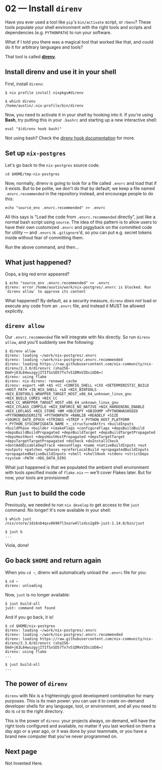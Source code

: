 # 02 &mdash; Install `direnv`

Have you ever used a tool like `pip`'s `bin/activate` script, or `rbenv`? These
tools populate your shell environment with the right tools and scripts and
dependencies (e.g. `PYTHONPATH`) to run your software.

What if I told you there was a magical tool that worked like that, and could do
it for arbitrary languages and tools?

That tool is called **[direnv](https://direnv.net)**.

## Install direnv and use it in your shell

First, install `direnv`:

```
$ nix profile install nixpkgs#direnv
```

```
$ which direnv
/home/austin/.nix-profile/bin/direnv
```

Now, you need to activate it in your shell by hooking into it. If you're using
**Bash**, try putting this in your `.bashrc` and starting up a new interactive
shell:

```
eval "$(direnv hook bash)"
```

Not using bash? Check the
[direnv hook documentation](https://direnv.net/docs/hook.html) for more.

## Set up `nix-postgres`

Let's go back to the `nix-postgres` source code.

```
cd $HOME/tmp-nix-postgres
```

Now, normally, direnv is going to look for a file called `.envrc` and load that
if it exists. But to be polite, we don't do that by default; we keep a file
named `.envrc.recommended` in the repository instead, and encourage people to do
this:

```
echo "source_env .envrc.recommended" >> .envrc
```

All this says is "Load the code from `.envrc.recommended` directly", just like a
normal bash script using `source`. The idea of this pattern is to allow users to
have their own customized `.envrc` and piggyback on the committed code for
utility &mdash; and `.envrc` is `.gitignore`'d, so you can put e.g. secret
tokens inside without fear of committing them.

Run the above command, and then...

## What just happened?

Oops, a big red error appeared?

```
$ echo "source_env .envrc.recommended" >> .envrc
direnv: error /home/austin/work/nix-postgres/.envrc is blocked. Run `direnv allow` to approve its content
```

What happened? By default, as a security measure, `direnv` _does not_ load or
execute any code from an `.envrc` file, and instead it MUST be allowed
explicitly.

## `direnv allow`

Our `.envrc.recommended` file will integrate with Nix directly. So run
`direnv allow`, and you'll suddenly see the following:

```
$ direnv allow
direnv: loading ~/work/nix-postgres/.envrc
direnv: loading ~/work/nix-postgres/.envrc.recommended
direnv: loading https://raw.githubusercontent.com/nix-community/nix-direnv/2.3.0/direnvrc (sha256-Dmd+j63L84wuzgyjITIfSxSD57Tx7v51DMxVZOsiUD8=)
direnv: using flake
direnv: nix-direnv: renewed cache
direnv: export +AR +AS +CC +CONFIG_SHELL +CXX +DETERMINISTIC_BUILD +HOST_PATH +IN_NIX_SHELL +LD +NIX_BINTOOLS +NIX_BINTOOLS_WRAPPER_TARGET_HOST_x86_64_unknown_linux_gnu +NIX_BUILD_CORES +NIX_CC +NIX_CC_WRAPPER_TARGET_HOST_x86_64_unknown_linux_gnu +NIX_CFLAGS_COMPILE +NIX_ENFORCE_NO_NATIVE +NIX_HARDENING_ENABLE +NIX_LDFLAGS +NIX_STORE +NM +OBJCOPY +OBJDUMP +PYTHONHASHSEED +PYTHONNOUSERSITE +PYTHONPATH +RANLIB +READELF +SIZE +SOURCE_DATE_EPOCH +STRINGS +STRIP +_PYTHON_HOST_PLATFORM +_PYTHON_SYSCONFIGDATA_NAME +__structuredAttrs +buildInputs +buildPhase +builder +cmakeFlags +configureFlags +depsBuildBuild +depsBuildBuildPropagated +depsBuildTarget +depsBuildTargetPropagated +depsHostHost +depsHostHostPropagated +depsTargetTarget +depsTargetTargetPropagated +doCheck +doInstallCheck +dontAddDisableDepTrack +mesonFlags +name +nativeBuildInputs +out +outputs +patches +phases +preferLocalBuild +propagatedBuildInputs +propagatedNativeBuildInputs +shell +shellHook +stdenv +strictDeps +system ~PATH ~XDG_DATA_DIRS
```

What just happened is that we populated the ambient shell environment with tools
specified inside of `flake.nix` &mdash; we'll cover Flakes later. But for now,
your tools are provisioned!

## Run `just` to build the code

Previously, we needed to run `nix develop` to get access to the `just` command.
No longer! It's now available in your shell:

```
$ which just
/nix/store/1di6nb4qsv86907l3xarw4llzdss2g89-just-1.14.0/bin/just
```

```
$ just b
...
```

Viola, done!

## Go back `$HOME` and return again

When you `cd ~`, direnv will automatically unload the `.envrc` file for you:

```
$ cd ~
direnv: unloading
```

Now, `just` is no longer available:

```
$ just build-all
just: command not found
```

And if you go back, it is!

```
$ cd $HOME/nix-postgres
direnv: loading ~/work/nix-postgres/.envrc
direnv: loading ~/work/nix-postgres/.envrc.recommended
direnv: loading https://raw.githubusercontent.com/nix-community/nix-direnv/2.3.0/direnvrc (sha256-Dmd+j63L84wuzgyjITIfSxSD57Tx7v51DMxVZOsiUD8=)
direnv: using flake
...
```

```
$ just build-all
...
```

## The power of `direnv`

`direnv` with Nix is a frighteningly good development combination for many
purposes. This is its main power: you can use it to create on-demand developer
shells for any language, tool, or environment, and all you need to do is `cd` to
the right directory.

This is the power of `direnv`: your projects always, on demand, will have the
right tools configured and available, no matter if you last worked on them a day
ago or a year ago, or it was done by your teammate, or you have a brand new
computer that you've never programmed on.

## Next page

Not Invented Here.
